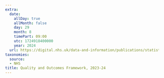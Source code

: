 ```yaml
---
extra:
  date:
    allDay: true
    allMonth: false
    day: 29
    month: 8
    timePart: 09:00
    utc: 1724918400000
    year: 2024
  url: https://digital.nhs.uk/data-and-information/publications/statistical/quality-and-outcomes-framework-achievement-prevalence-and-exceptions-data/2023-24
taxonomies:
  source:
  - NHS
title: Quality and Outcomes Framework, 2023-24
---
```

